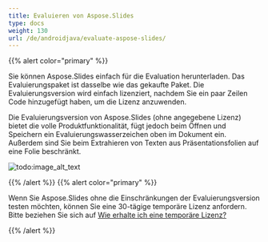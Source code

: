 ```yaml
---
title: Evaluieren von Aspose.Slides
type: docs
weight: 130
url: /de/androidjava/evaluate-aspose-slides/
---
```


{{% alert color="primary" %}} 

Sie können Aspose.Slides einfach für die Evaluation herunterladen. Das Evaluierungspaket ist dasselbe wie das gekaufte Paket. Die Evaluierungsversion wird einfach lizenziert, nachdem Sie ein paar Zeilen Code hinzugefügt haben, um die Lizenz anzuwenden.

Die Evaluierungsversion von Aspose.Slides (ohne angegebene Lizenz) bietet die volle Produktfunktionalität, fügt jedoch beim Öffnen und Speichern ein Evaluierungswasserzeichen oben im Dokument ein. Außerdem sind Sie beim Extrahieren von Texten aus Präsentationsfolien auf eine Folie beschränkt.

![todo:image_alt_text](evaluate-aspose-slides_1.png)

{{% /alert %}} {{% alert color="primary" %}} 

Wenn Sie Aspose.Slides ohne die Einschränkungen der Evaluierungsversion testen möchten, können Sie eine 30-tägige temporäre Lizenz anfordern. Bitte beziehen Sie sich auf [Wie erhalte ich eine temporäre Lizenz?](https://purchase.aspose.com/temporary-license)

{{% /alert %}}